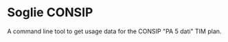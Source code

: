 Soglie CONSIP
=============

A command line tool to get usage data for the CONSIP "PA 5 dati" TIM plan.
